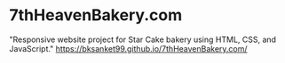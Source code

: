 # 7thHeavenBakery.com
"Responsive website project for Star Cake bakery using HTML, CSS, and JavaScript."
https://bksanket99.github.io/7thHeavenBakery.com/

